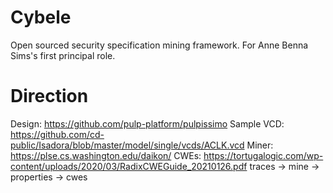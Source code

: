 # Cybele
Open sourced security specification mining framework. For Anne Benna Sims's first principal role.

# Direction
Design: https://github.com/pulp-platform/pulpissimo
Sample VCD: https://github.com/cd-public/Isadora/blob/master/model/single/vcds/ACLK.vcd
Miner: https://plse.cs.washington.edu/daikon/
CWEs: https://tortugalogic.com/wp-content/uploads/2020/03/RadixCWEGuide_20210126.pdf
traces -> mine -> properties -> cwes

